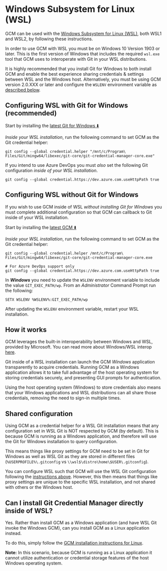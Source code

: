# Windows Subsystem for Linux (WSL)

GCM can be used with the
[Windows Subsystem for Linux (WSL)](https://aka.ms/wsl), both WSL1 and WSL2, by
following these instructions.

In order to use GCM with WSL you must be on Windows 10 Version 1903 or later.
This is the first version of Windows that includes the required `wsl.exe` tool
that GCM uses to interoperate with Git in your WSL distributions.

It is highly recommended that you install Git for Windows to both install GCM
and enable the best experience sharing credentials & settings between WSL and
the Windows host. Alternatively, you must be using GCM version 2.0.XXX or later
and configure the `WSLENV` environment variable as
[described below](#configuring-wsl-without-git-for-windows).

## Configuring WSL with Git for Windows (recommended)

Start by installing the [latest Git for Windows ⬇️](https://github.com/git-for-windows/git/releases/latest)

_Inside your WSL installation_, run the following command to set GCM as the Git
credential helper:

```shell
git config --global credential.helper "/mnt/c/Program\ Files/Git/mingw64/libexec/git-core/git-credential-manager-core.exe"
```

If you intend to use Azure DevOps you must _also_ set the following Git
configuration _inside of your WSL installation_.

```shell
git config --global credential.https://dev.azure.com.useHttpPath true
```

## Configuring WSL without Git for Windows

If you wish to use GCM inside of WSL _without installing Git for Windows_
you must complete additional configuration so that GCM can callback to Git
inside of your WSL installation.

Start by installing the [latest GCM ⬇️](https://aka.ms/gcm/latest)

_Inside your WSL installation_, run the following command to set GCM as the Git
credential helper:

```shell
git config --global credential.helper /mnt/c/Program\ Files/Git/mingw64/libexec/git-core/git-credential-manager-core.exe

# For Azure DevOps support only
git config --global credential.https://dev.azure.com.useHttpPath true
```

In **_Windows_** you need to update the `WSLENV` environment variable to include
the value `GIT_EXEC_PATH/wp`. From an _Administrator_ Command Prompt run the
following:

```batch
SETX WSLENV %WSLENV%:GIT_EXEC_PATH/wp
```

After updating the `WSLENV` environment variable, restart your WSL installation.

## How it works

GCM leverages the built-in interoperability between Windows and WSL, provided by
Microsoft. You can read more about Windows/WSL interop [here](https://docs.microsoft.com/en-us/windows/wsl/interop).

Git inside of a WSL installation can launch the GCM _Windows_ application
transparently to acquire credentials. Running GCM as a Windows application
allows it to take full advantage of the host operating system for storing
credentials securely, and presenting GUI prompts for authentication.

Using the host operating system (Windows) to store credentials also means that
your Windows applications and WSL distributions can all share those credentials,
removing the need to sign-in multiple times.

## Shared configuration

Using GCM as a credential helper for a WSL Git installation means that any
configuration set in WSL Git is NOT respected by GCM (by default). This is
because GCM is running as a Windows application, and therefore will use the Git
for Windows installation to query configuration.

This means things like proxy settings for GCM need to be set in Git for Windows
as well as WSL Git as they are stored in different files
(`%USERPROFILE%\.gitconfig` vs `\\wsl$\distro\home\$USER\.gitconfig`).

You can configure WSL such that GCM will use the WSL Git configuration following
the [instructions above](#configuring-wsl-without-git-for-windows). However,
this then means that things like proxy settings are unique to the specific WSL
installation, and not shared with others or the Windows host.

## Can I install Git Credential Manager directly inside of WSL?

Yes. Rather than install GCM as a Windows application (and have WSL Git invoke
the Windows GCM), can you install GCM as a Linux application instead.

To do this, simply follow the [GCM installation instructions for Linux](../README.md#linux-install-instructions).

**Note:** In this scenario, because GCM is running as a Linux application
it cannot utilize authentication or credential storage features of the host
Windows operating system.
